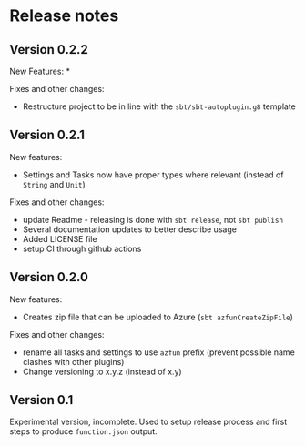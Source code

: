 # Release notes

## Version 0.2.2
New Features:
*

Fixes and other changes:
* Restructure project to be in line with the `sbt/sbt-autoplugin.g8` template


## Version 0.2.1
New features:
* Settings and Tasks now have proper types where relevant (instead of `String` and `Unit`)

Fixes and other changes:
* update Readme - releasing is done with `sbt release`, not `sbt publish`
* Several documentation updates to better describe usage
* Added LICENSE file
* setup CI through github actions

## Version 0.2.0
New features:
* Creates zip file that can be uploaded to Azure (`sbt azfunCreateZipFile`)

Fixes and other changes:
* rename all tasks and settings to use `azfun` prefix (prevent possible name clashes with other plugins)
* Change versioning to x.y.z (instead of x.y)

## Version 0.1
Experimental version, incomplete. Used to setup release process and first steps to produce `function.json` output.
